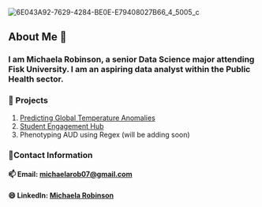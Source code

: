 
![6E043A92-7629-4284-BE0E-E79408027B66_4_5005_c](https://github.com/user-attachments/assets/bd7d5dc2-375f-4304-a43c-0200fadbc9d9)


## About Me 👋

### I am Michaela Robinson, a senior Data Science major attending Fisk University. I am an aspiring data analyst within the Public Health sector.
### 🌱 Projects
1. [Predicting Global Temperature Anomalies](https://github.com/michaelaprobinson/ms-cc-internship)
2. [Student Engagement Hub](https://github.com/michaelaprobinson/MC-student-enagement-hub)
3. Phenotyping AUD using Regex (will be adding soon) 

### 💬Contact Information
#### 📫 Email: michaelarob07@gmail.com
#### 😄 LinkedIn: [Michaela Robinson](https://www.linkedin.com/in/michaelaprobinson/)





<!--
**michaelaprobinson/michaelaprobinson** is a ✨ _special_ ✨ repository because its `README.md` (this file) appears on your GitHub profile.

Here are some ideas to get you started:

- 🔭 I’m currently working on ...
- 🌱 I’m currently learning ...
- 👯 I’m looking to collaborate on ...
- 🤔 I’m looking for help with ...
- 💬 Ask me about ...
- 📫 How to reach me: ...
- 😄 Pronouns: ...
- ⚡ Fun fact: ...
-->

